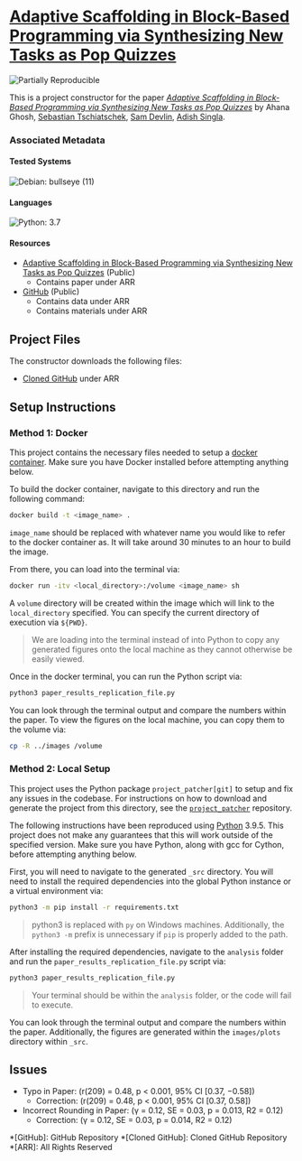 # [Adaptive Scaffolding in Block-Based Programming via Synthesizing New Tasks as Pop Quizzes](https://doi.org/10.1007/978-3-031-11644-5_3)

![Partially Reproducible](https://img.shields.io/badge/Status-Partially%20Reproducible-yellow)

This is a project constructor for the paper [*Adaptive Scaffolding in Block-Based Programming via Synthesizing New Tasks as Pop Quizzes*](https://doi.org/10.1007/978-3-031-11644-5_3) by Ahana Ghosh, [Sebastian Tschiatschek](https://orcid.org/0000-0002-2592-0108), [Sam Devlin](https://orcid.org/0000-0002-7769-3090), [Adish Singla](https://orcid.org/0000-0001-9922-0668).

### Associated Metadata

#### Tested Systems

![Debian: bullseye (11)](https://img.shields.io/badge/Debian-bullseye%20%2811%29-informational)  

#### Languages
![Python: 3.7](https://img.shields.io/badge/Python-3.7-informational)  

#### Resources

* [Adaptive Scaffolding in Block-Based Programming via Synthesizing New Tasks as Pop Quizzes](https://doi.org/10.1007/978-3-031-11644-5_3) (Public)
    * Contains paper under ARR
* [GitHub](https://github.com/machine-teaching-group/aied2022_pquizsyn) (Public)
    * Contains data under ARR
    * Contains materials under ARR

## Project Files

The constructor downloads the following files: 
* [Cloned GitHub](https://github.com/ahaim5357/aied2022_pquizsyn) under ARR

## Setup Instructions

### Method 1: Docker

This project contains the necessary files needed to setup a [docker container][docker]. Make sure you have Docker installed before attempting anything below. 

To build the docker container, navigate to this directory and run the following command:

```sh
docker build -t <image_name> .
```

`image_name` should be replaced with whatever name you would like to refer to the docker container as. It will take around 30 minutes to an hour to build the image.

From there, you can load into the terminal via:

```sh
docker run -itv <local_directory>:/volume <image_name> sh
```

A `volume` directory will be created within the image which will link to the `local_directory` specified. You can specify the current directory of execution via `${PWD}`.

> We are loading into the terminal instead of into Python to copy any generated figures onto the local machine as they cannot otherwise be easily viewed.

Once in the docker terminal, you can run the Python script via:

```sh
python3 paper_results_replication_file.py
```

You can look through the terminal output and compare the numbers within the paper. To view the figures on the local machine, you can copy them to the volume via:

```sh
cp -R ../images /volume
```

### Method 2: Local Setup

This project uses the Python package `project_patcher[git]` to setup and fix any issues in the codebase. For instructions on how to download and generate the project from this directory, see the [`project_patcher`][project_patcher] repository.

The following instructions have been reproduced using [Python][python] 3.9.5. This project does not make any guarantees that this will work outside of the specified version. Make sure you have Python, along with gcc for Cython, before attempting anything below.

First, you will need to navigate to the generated `_src` directory. You will need to install the required dependencies into the global Python instance or a virtual environment via:

```sh
python3 -m pip install -r requirements.txt
```

> python3 is replaced with `py` on Windows machines. Additionally, the `python3 -m` prefix is unnecessary if `pip` is properly added to the path.

After installing the required dependencies, navigate to the `analysis` folder and run the `paper_results_replication_file.py` script via:

```sh
python3 paper_results_replication_file.py
```

> Your terminal should be within the `analysis` folder, or the code will fail to execute.

You can look through the terminal output and compare the numbers within the paper. Additionally, the figures are generated within the `images/plots` directory within `_src`.

[docker]: https://www.docker.com/
[project_patcher]: https://github.com/ahaim5357/project-patcher
[python]: https://www.python.org/

## Issues

* Typo in Paper: (r(209) = 0.48, p < 0.001, 95% CI [0.37, −0.58])
    * Correction: (r(209) = 0.48, p < 0.001, 95% CI [0.37, 0.58])
* Incorrect Rounding in Paper: (γ = 0.12, SE = 0.03, p = 0.013, R2 = 0.12)
    * Correction: (γ = 0.12, SE = 0.03, p = 0.014, R2 = 0.12)

*[GitHub]: GitHub Repository
*[Cloned GitHub]: Cloned GitHub Repository
*[ARR]: All Rights Reserved
